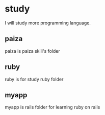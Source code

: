 # study

I will study more programming language.

## paiza

paiza is paiza skill's folder

## ruby

ruby is for study ruby folder

## myapp

myapp is rails folder for learning ruby on rails
